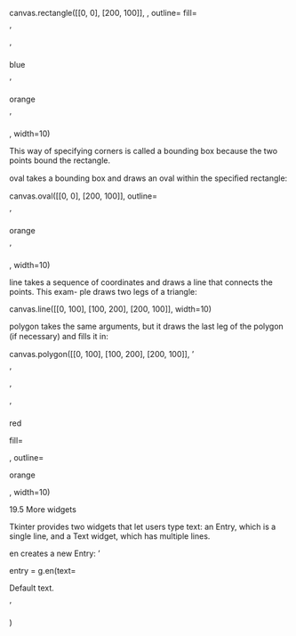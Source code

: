canvas.rectangle([[0, 0], [200, 100]], , outline= fill=

’

’

blue

’

orange

’

, width=10)

This way of specifying corners is called a bounding box because the two points bound the rectangle.

oval takes a bounding box and draws an oval within the speciﬁed rectangle:

canvas.oval([[0, 0], [200, 100]], outline=

’

orange

’

, width=10)

line takes a sequence of coordinates and draws a line that connects the points. This exam- ple draws two legs of a triangle:

canvas.line([[0, 100], [100, 200], [200, 100]], width=10)

polygon takes the same arguments, but it draws the last leg of the polygon (if necessary) and ﬁlls it in:

canvas.polygon([[0, 100], [100, 200], [200, 100]], ’

’

’

’

red

fill=

, outline=

orange

, width=10)

19.5 More widgets

Tkinter provides two widgets that let users type text: an Entry, which is a single line, and a Text widget, which has multiple lines.

en creates a new Entry: ’

entry = g.en(text=

Default text.

’

)